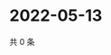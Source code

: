 # 2022-05-13

共 0 条

<!-- BEGIN WEIBO -->
<!-- 最后更新时间 Fri May 13 2022 02:06:37 GMT+0800 (China Standard Time) -->

<!-- END WEIBO -->
